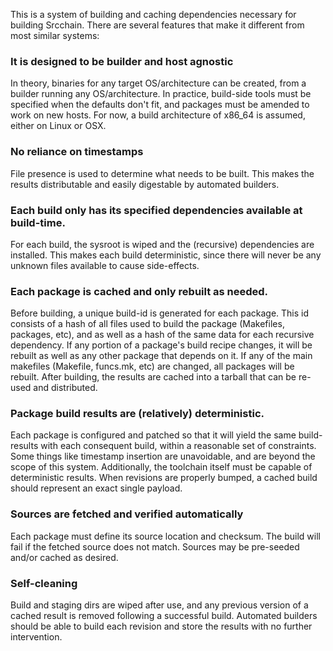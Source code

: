 This is a system of building and caching dependencies necessary for building Srcchain. 
There are several features that make it different from most similar systems:

### It is designed to be builder and host agnostic

In theory, binaries for any target OS/architecture can be created, from a
builder running any OS/architecture. In practice, build-side tools must be
specified when the defaults don't fit, and packages must be amended to work
on new hosts. For now, a build architecture of x86_64 is assumed, either on
Linux or OSX.

### No reliance on timestamps

File presence is used to determine what needs to be built. This makes the
results distributable and easily digestable by automated builders.

### Each build only has its specified dependencies available at build-time.

For each build, the sysroot is wiped and the (recursive) dependencies are
installed. This makes each build deterministic, since there will never be any
unknown files available to cause side-effects.

### Each package is cached and only rebuilt as needed.

Before building, a unique build-id is generated for each package. This id
consists of a hash of all files used to build the package (Makefiles, packages,
etc), and as well as a hash of the same data for each recursive dependency. If
any portion of a package's build recipe changes, it will be rebuilt as well as
any other package that depends on it. If any of the main makefiles (Makefile, 
funcs.mk, etc) are changed, all packages will be rebuilt. After building, the
results are cached into a tarball that can be re-used and distributed.

### Package build results are (relatively) deterministic.

Each package is configured and patched so that it will yield the same
build-results with each consequent build, within a reasonable set of
constraints. Some things like timestamp insertion are unavoidable, and are
beyond the scope of this system. Additionally, the toolchain itself must be
capable of deterministic results. When revisions are properly bumped, a cached
build should represent an exact single payload.

### Sources are fetched and verified automatically

Each package must define its source location and checksum. The build will fail
if the fetched source does not match. Sources may be pre-seeded and/or cached
as desired.

### Self-cleaning

Build and staging dirs are wiped after use, and any previous version of a
cached result is removed following a successful build. Automated builders
should be able to build each revision and store the results with no further
intervention.
